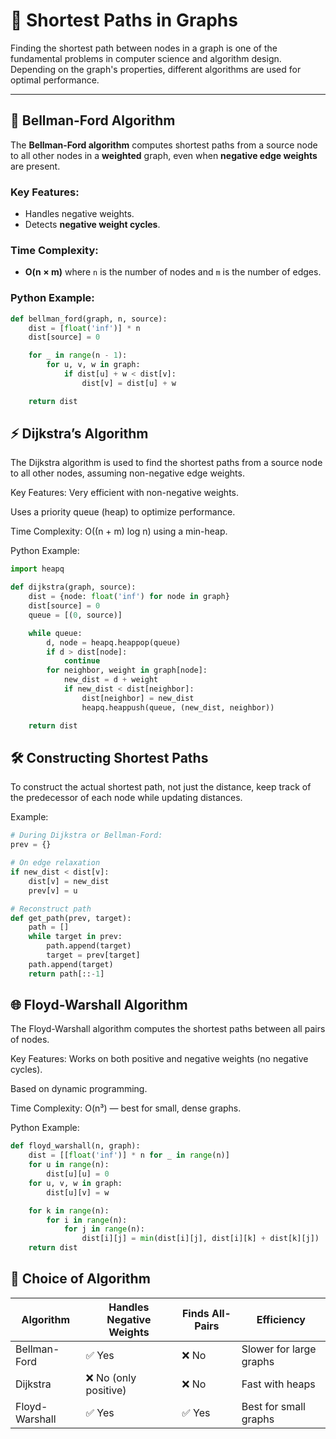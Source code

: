 
# 📏 Shortest Paths in Graphs

Finding the shortest path between nodes in a graph is one of the fundamental problems in computer science and algorithm design. Depending on the graph's properties, different algorithms are used for optimal performance.

---

## 🚧 Bellman-Ford Algorithm

The **Bellman-Ford algorithm** computes shortest paths from a source node to all other nodes in a **weighted** graph, even when **negative edge weights** are present.

### Key Features:
- Handles negative weights.
- Detects **negative weight cycles**.

### Time Complexity:
- **O(n × m)** where `n` is the number of nodes and `m` is the number of edges.

### Python Example:

```python
def bellman_ford(graph, n, source):
    dist = [float('inf')] * n
    dist[source] = 0

    for _ in range(n - 1):
        for u, v, w in graph:
            if dist[u] + w < dist[v]:
                dist[v] = dist[u] + w

    return dist
```

## ⚡ Dijkstra’s Algorithm
The Dijkstra algorithm is used to find the shortest paths from a source node to all other nodes, assuming non-negative edge weights.

Key Features:
Very efficient with non-negative weights.

Uses a priority queue (heap) to optimize performance.

Time Complexity:
O((n + m) log n) using a min-heap.

Python Example:
```python
import heapq

def dijkstra(graph, source):
    dist = {node: float('inf') for node in graph}
    dist[source] = 0
    queue = [(0, source)]

    while queue:
        d, node = heapq.heappop(queue)
        if d > dist[node]:
            continue
        for neighbor, weight in graph[node]:
            new_dist = d + weight
            if new_dist < dist[neighbor]:
                dist[neighbor] = new_dist
                heapq.heappush(queue, (new_dist, neighbor))

    return dist
```

## 🛠️ Constructing Shortest Paths
To construct the actual shortest path, not just the distance, keep track of the predecessor of each node while updating distances.

Example:
```python
# During Dijkstra or Bellman-Ford:
prev = {}

# On edge relaxation
if new_dist < dist[v]:
    dist[v] = new_dist
    prev[v] = u

# Reconstruct path
def get_path(prev, target):
    path = []
    while target in prev:
        path.append(target)
        target = prev[target]
    path.append(target)
    return path[::-1]
```

## 🌐 Floyd-Warshall Algorithm
The Floyd-Warshall algorithm computes the shortest paths between all pairs of nodes.

Key Features:
Works on both positive and negative weights (no negative cycles).

Based on dynamic programming.

Time Complexity:
O(n³) — best for small, dense graphs.

Python Example:
```python
def floyd_warshall(n, graph):
    dist = [[float('inf')] * n for _ in range(n)]
    for u in range(n):
        dist[u][u] = 0
    for u, v, w in graph:
        dist[u][v] = w

    for k in range(n):
        for i in range(n):
            for j in range(n):
                dist[i][j] = min(dist[i][j], dist[i][k] + dist[k][j])
    return dist
```

## 🧠 Choice of Algorithm
| Algorithm      | Handles Negative Weights | Finds All-Pairs | Efficiency              |
| -------------- | ------------------------ | --------------- | ----------------------- |
| Bellman-Ford   | ✅ Yes                    | ❌ No            | Slower for large graphs |
| Dijkstra       | ❌ No (only positive)     | ❌ No            | Fast with heaps         |
| Floyd-Warshall | ✅ Yes                    | ✅ Yes           | Best for small graphs   |

